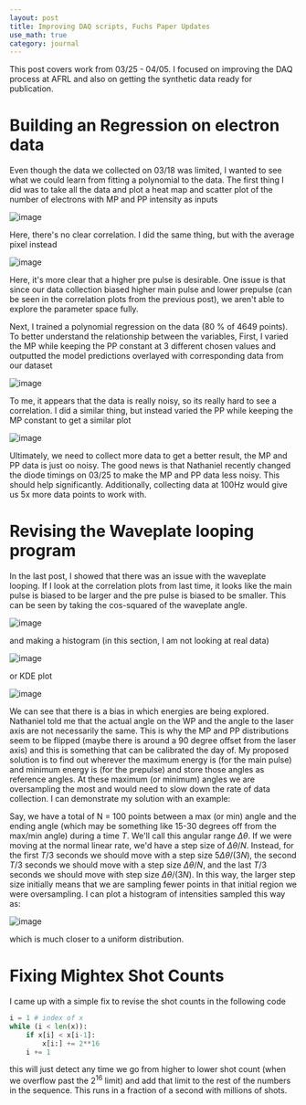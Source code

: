 ```yaml
---
layout: post
title: Improving DAQ scripts, Fuchs Paper Updates
use_math: true
category: journal
---
```


This post covers work from 03/25 - 04/05. I focused on improving the DAQ process at AFRL and also on getting the synthetic data ready for publication.

# Building an Regression on electron data

Even though the data we collected on 03/18 was limited, I wanted to see what we could learn from fitting a polynomial to the data. The first thing I did was to take all the data and plot a heat map and scatter plot of the number of electrons with MP and PP intensity as inputs

![image](https://github.com/ronak-n-desai/ronak-n-desai.github.io/assets/98538788/9640fa02-9cd1-4b36-bdf9-04c48acfa01f)

Here, there's no clear correlation. I did the same thing, but with the average pixel instead 

![image](https://github.com/ronak-n-desai/ronak-n-desai.github.io/assets/98538788/217eb21d-4807-44d0-8899-b1d7275e5236)

Here, it's more clear that a higher pre pulse is desirable. One issue is that since our data collection biased higher main pulse and lower prepulse (can be seen in the correlation plots from the previous post), we aren't able to explore the parameter space fully.

Next, I trained a polynomial regression on the data (80 $\%$ of 4649 points). To better understand the relationship between the variables, First, I varied the MP while keeping the PP constant at 3 different chosen values and outputted the model predictions overlayed with corresponding data from our dataset

![image](https://github.com/ronak-n-desai/ronak-n-desai.github.io/assets/98538788/fce3fbc6-34e4-4820-b679-7bf29996c446)

To me, it appears that the data is really noisy, so its really hard to see a correlation. I did a similar thing, but instead varied the PP while keeping the MP constant to get a similar plot

![image](https://github.com/ronak-n-desai/ronak-n-desai.github.io/assets/98538788/cb28ee67-e0cf-4eb1-8715-18b076b9c271)

Ultimately, we need to collect more data to get a better result, the MP and PP data is just oo noisy. The good news is that Nathaniel recently changed the diode timings on 03/25 to make the MP and PP data less noisy. This should help significantly. Additionally, collecting data at 100Hz would give us 5x more data points to work with.

# Revising the Waveplate looping program

In the last post, I showed that there was an issue with the waveplate looping. If I look at the correlation plots from last time, it looks like the main pulse is biased to be larger and the pre pulse is biased to be smaller. This can be seen by taking the cos-squared of the waveplate angle. 

![image](https://github.com/ronak-n-desai/ronak-n-desai.github.io/assets/98538788/7912c87c-0fde-4aa7-9e4c-939ec796307c)

and making a histogram (in this section, I am not looking at real data)

![image](https://github.com/ronak-n-desai/ronak-n-desai.github.io/assets/98538788/04351788-5479-484a-b49d-589df08b1465)

or KDE plot

![image](https://github.com/ronak-n-desai/ronak-n-desai.github.io/assets/98538788/5d39b9c7-d799-4ede-8592-30ab3339417d)

We can see that there is a bias in which energies are being explored. Nathaniel told me that the actual angle on the WP and the angle to the laser axis are not necessarily the same. This is why the MP and PP distributions seem to be flipped (maybe there is around a 90 degree offset from the laser axis) and this is something that can be calibrated the day of. My proposed solution is to find out wherever the maximum energy is (for the main pulse) and minimum energy is (for the prepulse) and store those angles as reference angles. At these maximum (or minimum) angles we are oversampling the most and would need to slow down the rate of data collection. I can demonstrate my solution with an example:

Say, we have a total of N = 100 points between a max (or min) angle and the ending angle (which may be something like 15-30 degrees off from the max/min angle) during a time $T$. We'll call this angular range $\Delta \theta$. If we were moving at the normal linear rate, we'd have a step size of $\Delta \theta/N$. Instead, for the first $T/3$ seconds we should move with a step size $5 \Delta \theta/(3N)$, the second $T/3$ seconds we should move with a step size $\Delta \theta/N$, and the last $T/3$ seconds we should move with step size $\Delta \theta/(3N)$. In this way, the larger step size initially means that we are sampling fewer points in that initial region we were oversampling. I can plot a histogram of intensities sampled this way as: 

![image](https://github.com/ronak-n-desai/ronak-n-desai.github.io/assets/98538788/30086b48-bcff-4da7-ae34-955639d0d872)

which is much closer to a uniform distribution.

# Fixing Mightex Shot Counts

I came up with a simple fix to revise the shot counts in the following code

```python
i = 1 # index of x
while (i < len(x)):
    if x[i] < x[i-1]:
        x[i:] += 2**16
    i += 1
```
this will just detect any time we go from higher to lower shot count (when we overflow past the $2^{16}$ limit) and add that limit to the rest of the numbers in the sequence. This runs in a fraction of a second with millions of shots.















